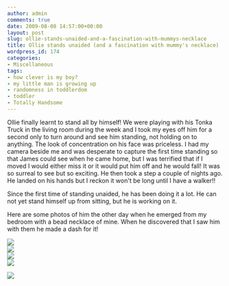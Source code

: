 ```yaml
---
author: admin
comments: true
date: 2009-08-08 14:57:00+00:00
layout: post
slug: ollie-stands-unaided-and-a-fascination-with-mummys-necklace
title: Ollie stands unaided (and a fascination with mummy's necklace)
wordpress_id: 174
categories:
- Miscellaneous
tags:
- how clever is my boy?
- my little man is growing up
- randomness in toddlerdom
- toddler
- Totally Handsome
---
```


Ollie finally learnt to stand all by himself!  We were playing with his Tonka Truck in the living room during the week and I took my eyes off him for a second only to turn around and see him standing, not holding on to anything.  The look of concentration on his face was priceless.  I had my camera beside me and was desperate to capture the first time standing so that James could see when he came home, but I was terrified that if I moved I would either miss it or it would put him off and he would fall!  It was so surreal to see but so exciting.  He then took a step a couple of nights ago.  He landed on his hands but I reckon it won't be long until I have a walker!!  
  
Since the first time of standing unaided, he has been doing it a lot.  He can not yet stand himself up from sitting, but he is working on it.  
  
Here are some photos of him the other day when he emerged from my bedroom with a bead necklace of mine.  When he discovered that I saw him with them he made a dash for it!  
  
[![](http://2.bp.blogspot.com/_C-ub7-hXVgE/Sn2VYzV7SbI/AAAAAAAAHyg/qUGJgl_uWsw/s400/IMG_4888.JPG)](http://2.bp.blogspot.com/_C-ub7-hXVgE/Sn2VYzV7SbI/AAAAAAAAHyg/qUGJgl_uWsw/s1600/IMG_4888.JPG)  
[![](http://4.bp.blogspot.com/_C-ub7-hXVgE/Sn2VZCuQN-I/AAAAAAAAHyo/K-gAfOGXY6o/s400/IMG_4889.JPG)](http://4.bp.blogspot.com/_C-ub7-hXVgE/Sn2VZCuQN-I/AAAAAAAAHyo/K-gAfOGXY6o/s1600/IMG_4889.JPG)  
[![](http://3.bp.blogspot.com/_C-ub7-hXVgE/Sn2VZV5qQDI/AAAAAAAAHyw/boVmCl2v6bE/s400/IMG_4891.JPG)](http://3.bp.blogspot.com/_C-ub7-hXVgE/Sn2VZV5qQDI/AAAAAAAAHyw/boVmCl2v6bE/s1600/IMG_4891.JPG)  
[![](http://1.bp.blogspot.com/_C-ub7-hXVgE/Sn2VZpFjPII/AAAAAAAAHy4/cRbF2BL4BwU/s400/IMG_4896.JPG)](http://1.bp.blogspot.com/_C-ub7-hXVgE/Sn2VZpFjPII/AAAAAAAAHy4/cRbF2BL4BwU/s1600/IMG_4896.JPG)

![](https://blogger.googleusercontent.com/tracker/251139911615938991-475898824686968885?l=www.outmumbered.com)
